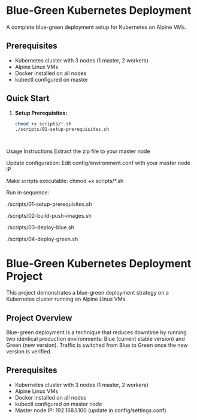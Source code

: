 # Blue-Green Kubernetes Deployment

A complete blue-green deployment setup for Kubernetes on Alpine VMs.

## Prerequisites
- Kubernetes cluster with 3 nodes (1 master, 2 workers)
- Alpine Linux VMs
- Docker installed on all nodes
- kubectl configured on master

## Quick Start

1. **Setup Prerequisites:**
   ```bash
   chmod +x scripts/*.sh
   ./scripts/01-setup-prerequisites.sh




Usage Instructions
Extract the zip file to your master node

Update configuration: Edit config/environment.conf with your master node IP

Make scripts executable: chmod +x scripts/*.sh

Run in sequence:

./scripts/01-setup-prerequisites.sh

./scripts/02-build-push-images.sh

./scripts/03-deploy-blue.sh

./scripts/04-deploy-green.sh



# Blue-Green Kubernetes Deployment Project

This project demonstrates a blue-green deployment strategy on a Kubernetes cluster running on Alpine Linux VMs.

## Project Overview

Blue-green deployment is a technique that reduces downtime by running two identical production environments: Blue (current stable version) and Green (new version). Traffic is switched from Blue to Green once the new version is verified.

## Prerequisites

- Kubernetes cluster with 3 nodes (1 master, 2 workers)
- Alpine Linux VMs
- Docker installed on all nodes
- kubectl configured on master node
- Master node IP: 192.168.1.100 (update in config/settings.conf)

<!-- ## Quick Start Guide

### Step 1: Initial Setup
```bash
chmod +x scripts/*.sh
./scripts/01-setup.sh



Step 2: Build Docker Images
bash
./scripts/02-build-images.sh
Step 3: Deploy Blue Environment
bash
./scripts/03-deploy-blue.sh
Step 4: Deploy Green Environment
bash
./scripts/04-deploy-green.sh
Step 5: Switch Traffic
bash
./scripts/switch-traffic.sh
Architecture
Blue Deployment: Version 1.0 - Stable production environment

Green Deployment: Version 2.0 - New version for testing

Main Service: Routes traffic between blue and green environments

Local Registry: Docker registry running on master node

Access Points
Application URL: http://<worker-node-ip>:30007

Registry: http://192.168.1.100:5000

Maintenance
Rollback Procedure
bash
./scripts/rollback.sh
Cleanup
bash
./scripts/cleanup.sh
File Structure
docker-images/: Contains Dockerfiles and web content for both versions

kubernetes/: Kubernetes manifest files for deployments and services

scripts/: Automation scripts for deployment and management

config/: Configuration files with environment variables

Troubleshooting
Check cluster status: kubectl get nodes

Verify pods: kubectl get pods -A

Check services: kubectl get svc -A

View logs: kubectl logs <pod-name>

Support
For issues related to this deployment, check the Kubernetes logs and ensure all prerequisites are met before running the scripts. -->
